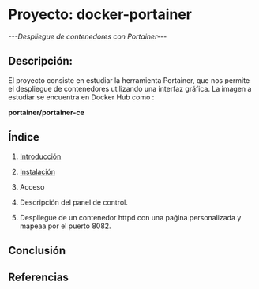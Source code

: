 # Proyecto: docker-portainer
*---Despliegue de contenedores con Portainer---*
## Descripción:
El proyecto consiste en estudiar la herramienta Portainer, que nos permite el despliegue de contenedores utilizando una interfaz gráfica.
La imagen a estudiar se encuentra en Docker Hub como :

**portainer/portainer-ce**

## Índice
1. [Introducción](https://github.com/estebancr1993/docker-portainer/blob/main/introduccion.md)

2. [Instalación](https://github.com/estebancr1993/docker-portainer/blob/main/instalacion.md)
3. Acceso 
4. Descripción del panel de control.
5. Despliegue de un contenedor httpd con una paǵina personalizada y mapeaa por el puerto 8082.


## Conclusión


## Referencias

